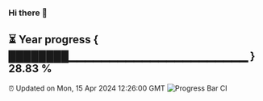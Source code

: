 ### Hi there 👋
⏳ Year progress { ████████▁▁▁▁▁▁▁▁▁▁▁▁▁▁▁▁▁▁▁▁▁▁ } 28.83 %
---
⏰ Updated on Mon, 15 Apr 2024 12:26:00 GMT
![Progress Bar CI](https://github.com/liununu/liununu/workflows/Progress%20Bar%20CI/badge.svg)
